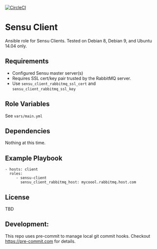 [![CircleCI](https://img.shields.io/circleci/project/github/jaredledvina/sensu-client.svg)](https://circleci.com/gh/jaredledvina/sensu-client)

Sensu Client
=========

Ansible role for Sensu Clients. Tested on Debian 8, Debian 9, and Ubuntu 14.04 only.

Requirements
------------

* Configured Sensu master server(s)
* Requires SSL cert/key pair trusted by the RabbitMQ server.
* Use `sensu_client_rabbitmq_ssl_cert` and `sensu_client_rabbitmq_ssl_key`

Role Variables
--------------

See `vars/main.yml`

Dependencies
------------

Nothing at this time.

Example Playbook
----------------

    - hosts: client
      roles:
         - sensu-client
           sensu_client_rabbitmq_host: mycoool.rabbitmq.host.com


License
-------

TBD


Development:
------------

This repo uses pre-commit to manage local git commit hooks. Checkout https://pre-commit.com for details.
